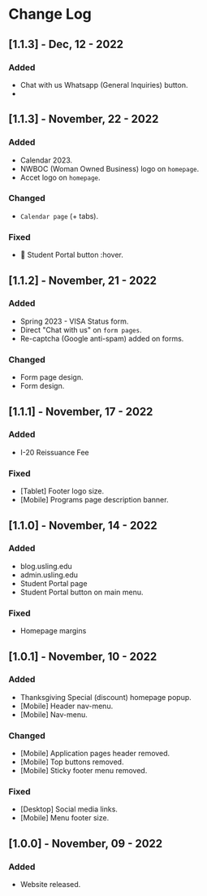 # Change Log

## [1.1.3] - Dec, 12 - 2022 

### Added
- Chat with us Whatsapp (General Inquiries) button.
-  
 
## [1.1.3] - November, 22 - 2022 

### Added
- Calendar 2023.
- NWBOC (Woman Owned Business) logo on `homepage`.
- Accet logo on `homepage`.

### Changed
- `Calendar page` (+ tabs).

### Fixed
- 📱 Student Portal button :hover. 


## [1.1.2] - November, 21 - 2022 

### Added
- Spring 2023 - VISA Status form.
- Direct "Chat with us" on `form pages`.
- Re-captcha (Google anti-spam) added on forms.

### Changed
- Form page design.
- Form design.


## [1.1.1] - November, 17 - 2022 

### Added
- I-20 Reissuance Fee

### Fixed
- [Tablet] Footer logo size.
- [Mobile] Programs page description banner.


## [1.1.0] - November, 14 - 2022 

### Added
- blog.usling.edu 
- admin.usling.edu
- Student Portal page
- Student Portal button on main menu.

### Fixed
- Homepage margins
 
 
## [1.0.1] - November, 10 - 2022
 
### Added
- Thanksgiving Special (discount) homepage popup.
- [Mobile] Header nav-menu.
- [Mobile] Nav-menu.

### Changed
- [Mobile] Application pages header removed.
- [Mobile] Top buttons removed.
- [Mobile] Sticky footer menu removed.

### Fixed
- [Desktop] Social media links.
- [Mobile] Menu footer size.


## [1.0.0] - November, 09 - 2022
 
### Added
- Website released.
